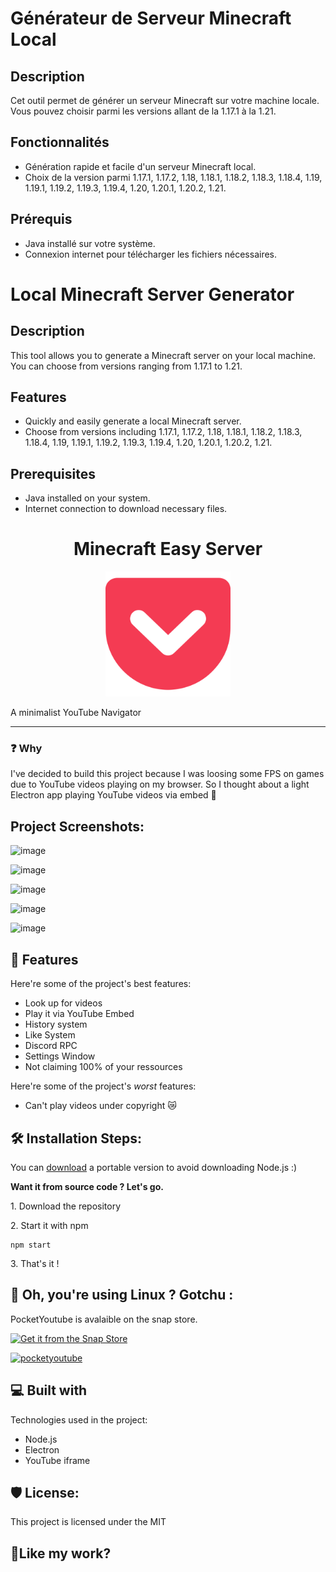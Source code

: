 # Générateur de Serveur Minecraft Local

## Description
Cet outil permet de générer un serveur Minecraft sur votre machine locale. Vous pouvez choisir parmi les versions allant de la 1.17.1 à la 1.21.

## Fonctionnalités
- Génération rapide et facile d'un serveur Minecraft local.
- Choix de la version parmi 1.17.1, 1.17.2, 1.18, 1.18.1, 1.18.2, 1.18.3, 1.18.4, 1.19, 1.19.1, 1.19.2, 1.19.3, 1.19.4, 1.20, 1.20.1, 1.20.2, 1.21.

## Prérequis
- Java installé sur votre système.
- Connexion internet pour télécharger les fichiers nécessaires.


# Local Minecraft Server Generator

## Description
This tool allows you to generate a Minecraft server on your local machine. You can choose from versions ranging from 1.17.1 to 1.21.

## Features
- Quickly and easily generate a local Minecraft server.
- Choose from versions including 1.17.1, 1.17.2, 1.18, 1.18.1, 1.18.2, 1.18.3, 1.18.4, 1.19, 1.19.1, 1.19.2, 1.19.3, 1.19.4, 1.20, 1.20.1, 1.20.2, 1.21.

## Prerequisites
- Java installed on your system.
- Internet connection to download necessary files.

<h1 align="center" id="title">Minecraft Easy Server</h1>

<p align="center"><img src="https://github.com/0adri3n/PocketYoutube/blob/main/assets/pocket.png" alt="project-image" width="200"></p>

<p id="description">A minimalist YouTube Navigator</p>

---

<h3>❓ Why </h3>

I've decided to build this project because I was loosing some FPS on games due to YouTube videos playing on my browser.
So I thought about a light Electron app playing YouTube videos via embed 🕺

<h2>Project Screenshots:</h2>

![image](https://github.com/0adri3n/PocketYoutube/assets/62818208/4c942ecb-ef0f-46aa-b3e7-ba09992061e7)

![image](https://github.com/0adri3n/PocketYoutube/assets/62818208/6522a787-b2c0-47cb-82f0-1318429a8962)

![image](https://github.com/0adri3n/PocketYoutube/assets/62818208/d4234941-0139-4d56-b3c9-8c73bf95221b)

![image](https://github.com/0adri3n/PocketYoutube/assets/62818208/d9f084d9-80c0-44c5-a558-e4d51db09014)

![image](https://github.com/0adri3n/PocketYoutube/assets/62818208/55f7aaf3-eaab-4e91-933f-c642d1e0da0d)



<h2>🧐 Features</h2>

Here're some of the project's best features:

*   Look up for videos
*   Play it via YouTube Embed
*   History system
*   Like System
*   Discord RPC
*   Settings Window
*   Not claiming 100% of your ressources

Here're some of the project's <i>worst</i> features:

*   Can't play videos under copyright 😿

<h2>🛠️ Installation Steps:</h2>

<p>You can <a href="https://github.com/0adri3n/PocketYoutube/releases">download</a> a portable version to avoid downloading Node.js :)</p

<p><b>Want it from source code ? Let's go.</b></p>

<p>1. Download the repository</p>

<p>2. Start it with npm</p>

```
npm start
```

<p>3. That's it !</p>

<h2>🐧 Oh, you're using Linux ? Gotchu :</h2>

PocketYoutube is avalaible on the snap store.

[![Get it from the Snap Store](https://snapcraft.io/static/images/badges/en/snap-store-black.svg)](https://snapcraft.io/pocketyoutube)

[![pocketyoutube](https://snapcraft.io/pocketyoutube/badge.svg)](https://snapcraft.io/pocketyoutube)

  
<h2>💻 Built with</h2>

Technologies used in the project:

*   Node.js
*   Electron
*   YouTube iframe

<h2>🛡️ License:</h2>

This project is licensed under the MIT

<h2>💖Like my work?</h2>


